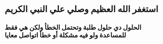 # استغفر الله العظيم وصلي علي النبي الكريم
## الحلول دي حلول طلبة وتحتمل الخطأ ولكن هي فقط للمساعدة ولو فيه مشكلة أو خطأ اتواصل معايا 
